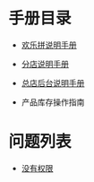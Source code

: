 # 手册目录

* [欢乐拼说明手册](huan-le-pin-shuo-ming-shou-ce.md)

* [分店说明手册](fen-dian-shuo-ming-shou-ce.md)

* [总店后台说明手册](zong-dian-hou-tai-shuo-ming-shou-ce.md)

* 产品库存操作指南

# 问题列表

* [没有权限](not-auth.md)



